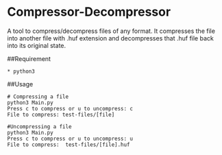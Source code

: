 # Compressor-Decompressor
A tool to compress/decompress files of any format.
It compresses the file into another file with .huf extension and decompresses 
that .huf file back into its original state. 

##Requirement
```
* python3 
```

##Usage
```
# Compressing a file 
python3 Main.py
Press c to compress or u to uncompress: c
File to compress: test-files/[file]

#Uncompressing a file
python3 Main.py
Press c to compress or u to uncompress: u
File to compress:  test-files/[file].huf
```
